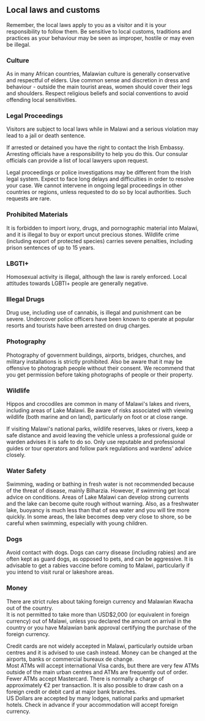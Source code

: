 ## Local laws and customs

Remember, the local laws apply to you as a visitor and it is your responsibility to follow them. Be sensitive to local customs, traditions and practices as your behaviour may be seen as improper, hostile or may even be illegal.

### **Culture**

As in many African countries, Malawian culture is generally conservative and respectful of elders. Use common sense and discretion in dress and behaviour - outside the main tourist areas, women should cover their legs and shoulders. Respect religious beliefs and social conventions to avoid offending local sensitivities.

### **Legal Proceedings**

Visitors are subject to local laws while in Malawi and a serious violation may lead to a jail or death sentence.

If arrested or detained you have the right to contact the Irish Embassy. Arresting officials have a responsibility to help you do this. Our consular officials can provide a list of local lawyers upon request.

Legal proceedings or police investigations may be different from the Irish legal system. Expect to face long delays and difficulties in order to resolve your case. We cannot intervene in ongoing legal proceedings in other countries or regions, unless requested to do so by local authorities. Such requests are rare.

### **Prohibited Materials**

It is forbidden to import ivory, drugs, and pornographic material into Malawi, and it is illegal to buy or export uncut precious stones. Wildlife crime (including export of protected species) carries severe penalties, including prison sentences of up to 15 years.

### **LBGTI+**

Homosexual activity is illegal, although the law is rarely enforced. Local attitudes towards LGBTI+ people are generally negative.

### **Illegal Drugs**

Drug use, including use of cannabis, is illegal and punishment can be severe. Undercover police officers have been known to operate at popular resorts and tourists have been arrested on drug charges.

### **Photography**

Photography of government buildings, airports, bridges, churches, and military installations is strictly prohibited. Also be aware that it may be offensive to photograph people without their consent. We recommend that you get permission before taking photographs of people or their property.

### **Wildlife**

Hippos and crocodiles are common in many of Malawi's lakes and rivers, including areas of Lake Malawi. Be aware of risks associated with viewing wildlife (both marine and on land), particularly on foot or at close range.

If visiting Malawi's national parks, wildlife reserves, lakes or rivers, keep a safe distance and avoid leaving the vehicle unless a professional guide or warden advises it is safe to do so. Only use reputable and professional guides or tour operators and follow park regulations and wardens' advice closely.

### **Water Safety**

Swimming, wading or bathing in fresh water is not recommended because of the threat of disease, mainly Bilharzia. However, if swimming get local advice on conditions. Areas of Lake Malawi can develop strong currents and the lake can become quite rough without warning. Also, as a freshwater lake, buoyancy is much less than that of sea water and you will tire more quickly. In some areas, the lake becomes deep very close to shore, so be careful when swimming, especially with young children.

### **Dogs**

Avoid contact with dogs. Dogs can carry disease (including rabies) and are often kept as guard dogs, as opposed to pets, and can be aggressive. It is advisable to get a rabies vaccine before coming to Malawi, particularly if you intend to visit rural or lakeshore areas.

### **Money**

There are strict rules about taking foreign currency and Malawian Kwacha out of the country.  
It is not permitted to take more than USD$2,000 (or equivalent in foreign currency) out of Malawi, unless you declared the amount on arrival in the country or you have Malawian bank approval certifying the purchase of the foreign currency.

Credit cards are not widely accepted in Malawi, particularly outside urban centres and it is advised to use cash instead. Money can be changed at the airports, banks or commercial bureaux de change.  
Most ATMs will accept international Visa cards, but there are very few ATMs outside of the main urban centres and ATMs are frequently out of order. Fewer ATMs accept Mastercard. There is normally a charge of approximately €2 per transaction. It is also possible to draw cash on a foreign credit or debit card at major bank branches.  
US Dollars are accepted by many lodges, national parks and upmarket hotels. Check in advance if your accommodation will accept foreign currency.